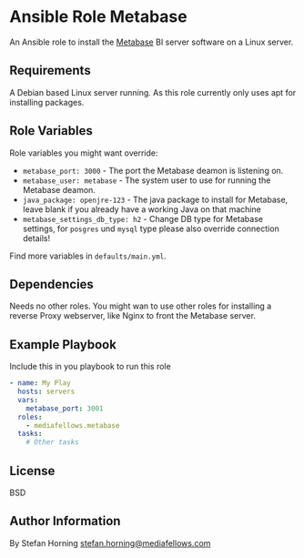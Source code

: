 # Ansible Role Metabase

An Ansible role to install the [Metabase](https://www.metabase.com/) BI server software on a Linux server.

## Requirements

A Debian based Linux server running. As this role currently only uses apt for installing packages.

## Role Variables

Role variables you might want override:

- `metabase_port: 3000` - The port the Metabase deamon is listening on.
- `metabase_user: metabase` - The system user to use for running the Metabase deamon.
- `java_package: openjre-123` - The java package to install for Metabase, leave blank if you already have a working Java on that machine
- `metabase_settings_db_type: h2` - Change DB type for Metabase settings, for `posgres` und `mysql` type please also override connection details!

Find more variables in `defaults/main.yml`.

## Dependencies

Needs no other roles. You might wan to use other roles for installing a reverse Proxy webserver, like Nginx to front the Metabase server.

## Example Playbook

Include this in you playbook to run this role

```yaml
- name: My Play
  hosts: servers
  vars:
    metabase_port: 3001
  roles:
    - mediafellows.metabase
  tasks:
    # Other tasks
```

## License

BSD

## Author Information

By Stefan Horning <stefan.horning@mediafellows.com>
